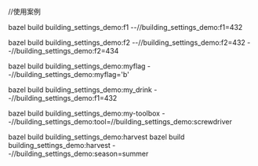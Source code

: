 


//使用案例

bazel build building_settings_demo:f1 --//building_settings_demo:f1=432


bazel build building_settings_demo:f2 --//building_settings_demo:f2=432 --//building_settings_demo:f2=434

bazel build building_settings_demo:myflag  --//building_settings_demo:myflag='b'


bazel build building_settings_demo:my_drink --//building_settings_demo:f1=432

bazel build building_settings_demo:my-toolbox --//building_settings_demo:tool=//building_settings_demo:screwdriver 

bazel build building_settings_demo:harvest
bazel build building_settings_demo:harvest --//building_settings_demo:season=summer
